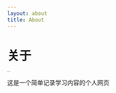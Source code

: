 ```yaml
---
layout: about
title: About
---
```






# 关于

<img src="https://gitee.com/yangtaihong59/mypic-for-md/raw/master/img/touxiang.jpg" alt="touxiang" style="zoom:10%;" />

这是一个简单记录学习内容的个人网页
